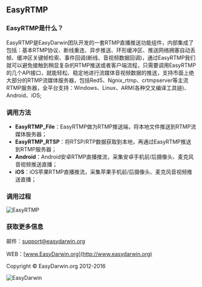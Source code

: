 ## EasyRTMP ##

### **EasyRTMP**是什么？ ###

EasyRTMP是EasyDarwin团队开发的一套RTMP直播推送功能组件，内部集成了包括：基本RTMP协议、断线重连、异步推送、环形缓冲区、推送网络拥塞自动丢帧、缓冲区关键帧检索、事件回调(断线、音视频数据回调)，通过EasyRTMP我们就可以避免接触到稍显复杂的RTMP推送或者客户端流程，只需要调用EasyRTMP的几个API接口，就能轻松、稳定地进行流媒体音视频数据的推送，支持市面上绝大部分的RTMP流媒体服务器，包括Red5、Ngnix_rtmp、crtmpserver等主流RTMP服务器，全平台支持：Windows、Linux、ARM(各种交叉编译工具链)、Android、iOS;


### 调用方法 ###

- **EasyRTMP_File**：EasyRTMP做为RTMP推送端，将本地文件推送到RTMP流媒体服务器；
- **EasyRTMP_RTSP**：将RTSP/RTP数据获取到本地，再通过EasyRTMP推送到RTMP服务器；
- **Android**：Android安卓RTMP直播推流，采集安卓手机前/后摄像头、麦克风音视频推送直播；
- **iOS**：iOS苹果RTMP直播推流，采集苹果手机前/后摄像头、麦克风音视频推送直播；


### 调用过程 ###
![EasyRTMP](http://www.easydarwin.org/skin/easydarwin/images/easyrtmp20161101.png)


### 获取更多信息 ###

邮件：[support@easydarwin.org](mailto:support@easydarwin.org) 

WEB：[www.EasyDarwin.org](http://www.easydarwin.org)

Copyright &copy; EasyDarwin.org 2012-2016

![EasyDarwin](http://www.easydarwin.org/skin/easydarwin/images/wx_qrcode.jpg)
